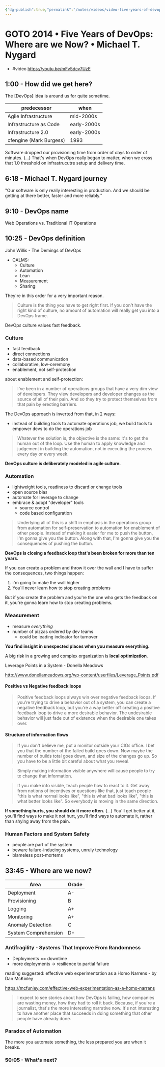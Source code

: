 ```yaml
---
{"dg-publish":true,"permalink":"/notes/videos/video-five-years-of-devops/"}
---
```


# GOTO 2014 • Five Years of DevOps: Where are we Now? • Michael T. Nygard

- #video <https://youtu.be/mFv5dcv7UzE>

## 1:00 - How did we get here?

The [DevOps] idea is around us for quite sometime.

predecessor | when
-|-
Agile Infrastructure | mid-2000s
Infrastructure as Code | early-2000s
Infrastructure 2.0 | early-2000s
cfengine (Mark Burgess) | 1993

Software dropped our provisioning time from order of days to order of minutes. (...) That's when DevOps really began to matter, when we cross that 1.0 threshold on infrastrucutre setup and delivery time.


## 6:18 - Michael T. Nygard journey

"Our software is only really interesting in production. And we should be getting at there better, faster and more reliably."


## 9:10 - DevOps name

Web Operations vs. Traditional IT Operations


## 10:25 - DevOps definition

John Willis - The Demings of DevOps

- CALMS:
    - Culture
    - Automation
    - Lean
    - Measurement
    - Sharing

They're in this order for a very important reason.

> Culture is the thing you have to get right first. If you don't have the right kind of culture, no amount of automation will really get you into a DevOps frame.

DevOps culture values fast feedback.

### Culture

- fast feedback
- direct connections
- data-based communication
- collaborative, low-ceremony
- enablement, not self-protection

about enablement and self-protection:

> I've been in a number of operations groups that have a very dim view of developers. They view developers and developer changes as the source of all of their pain. And so they try to protect themselves from that pain by erecting barriers.

The DevOps approach is inverted from that, in 2 ways:

- instead of building tools to automate operations job, we build tools to empower devs to do the operations job


> Whatever the solution is, the objective is the same:
> it's to get the human out of the loop. Use the human to apply knowledge and judgement in building the automation, not in executing the process every day or every week.

**DevOps culture is deliberately modeled in agile culture.**


### Automation

- lightweight tools, readiness to discard or change tools
- open source bias
- automate for leverage to change
- embrace & adopt "developer" tools
    - source control
    - code based configuration

> Underlying all of this is a shift in emphasis in the operations group from automation for self-preservation to automation for enablement of other people. Instead of making it easier for me to push the button, I'm gonna give you the button. Along with that, I'm gonna give you the consequences of pushing the button.

**DevOps is closing a feedback loop that's been broken for more than ten years.**

If you can create a problem and throw it over the wall and I have to suffer the consequences, two things happen:

1. I'm going to make the wall higher
2. You'll never learn how to stop creating problems

But if you create the problem and you're the one who gets the feedback on it, you're gonna learn how to stop creating problems.


### Measurement

- measure *everything*
- number of pizzas ordered by dev teams
    - could be leading indicator for turnover

**You find insight in unexpected places when you measure everything.**

A big risk in a growing and complex organization is **local optimization**.


Leverage Points in a System - Donella Meadows

http://www.donellameadows.org/wp-content/userfiles/Leverage_Points.pdf


#### Positive vs Negative feedback loops

> Positive feedback loops always win over negative feedback loops. If you're trying to drive a behavior out of a system, you can create a negative feedback loop, but you're a way better off creating a positive feedback loop to drive a more desirable behavior. The undesirable behavior will just fade out of existence when the desirable one takes over.


#### Structure of information flows

> If you don't believe me, put a monitor outside your CIOs office. I bet you that the number of the failed build goes down. Now maybe the number of builds total goes down, and size of the changes go up. So you have to be a little bit careful about what you reveal.

> Simply making information visible anywhere will cause people to try to change that information.

> If you make info visible, teach people how to react to it. Get away from notions of incentives or questions like that, just teach people "this is what normal looks like", "this is what bad looks like", "this is what better looks like". So everybody is moving in the same direction.

**If something hurts, you should do it more often.** (...) You'll get better at it, you'll find ways to make it not hurt, you'll find ways to automate it, rather than shying away from the pain.


### Human Factors and System Safety

- people are part of the system
- beware failure-inducing systems, unruly technology
- blameless post-mortems


## 33:45 - Where are we now?

| Area                 | Grade |
| -------------------- | ----- |
| Deployment           | A-    |
| Provisioning         | B     |
| Logging              | A+    |
| Monitoring           | A+    |
| Anomaly Detection    | C     |
| System Comprehension | D+    |


### Antifragility - Systems That Improve From Randomness

- Deployments == downtime
- more deployments -> resilience to partial failure

reading suggested: effective web experimentation as a Homo Narrens - by Dan McKinley

https://mcfunley.com/effective-web-experimentation-as-a-homo-narrans

> I expect to see stories about how DevOps is failing, how companies are wasting money, how they had to roll it back. Because, if you're a journalist, that's the more interesting narrative now. It's not interesting to have another place that succeeds in doing something that other people have already done.


### Paradox of Automation

The more you automate something, the less prepared you are when it breaks.


### 50:05 - What's next?

